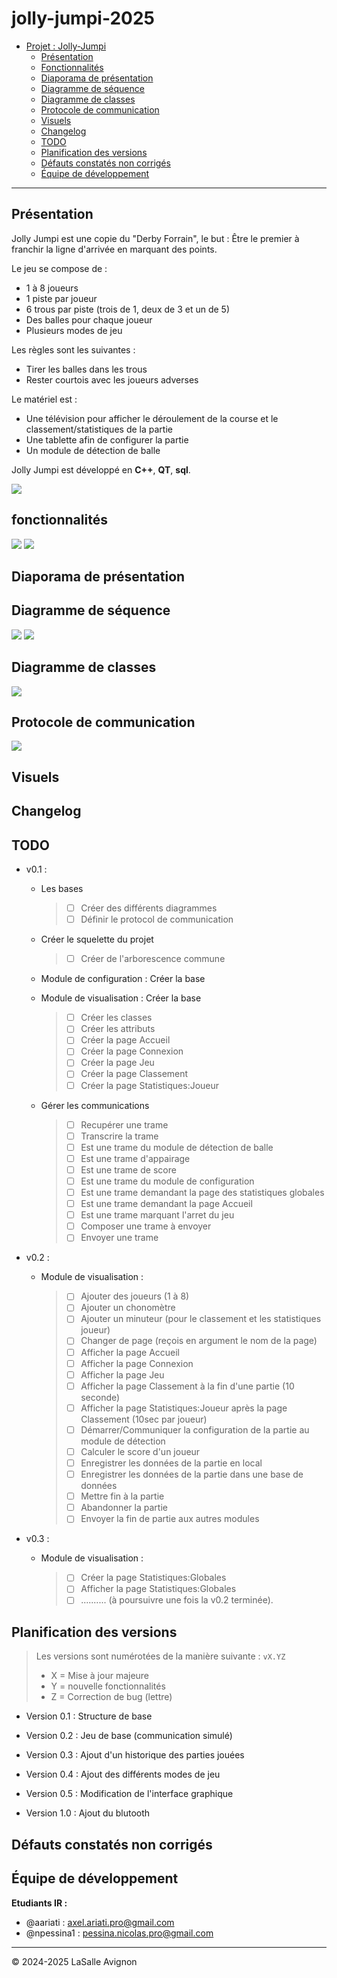 # jolly-jumpi-2025


- [Projet : Jolly-Jumpi](#jolly-jumpi-2025)
  - [Présentation](#présentation)
  - [Fonctionnalités](#fonctionnalités)
  - [Diaporama de présentation](#diaporama-de-présentation)
  - [Diagramme de séquence](#diagramme-de-séquence)
  - [Diagramme de classes](#diagramme-de-classes)
  - [Protocole de communication](#Protocole-de-communication)
  - [Visuels](#visuels)
  - [Changelog](#changelog)
  - [TODO](#todo)
  - [Planification des versions](#planification-des-versions)
  - [Défauts constatés non corrigés](#défauts-constatés-non-corrigés)
  - [Équipe de développement](#équipe-de-développement)

---


## Présentation

Jolly Jumpi est une copie du "Derby Forrain", le but : Être le premier à franchir la ligne d'arrivée en marquant des points.

Le jeu se compose de :

- 1 à 8 joueurs
- 1 piste par joueur
- 6 trous par piste (trois de 1, deux de 3 et un de 5)
- Des balles pour chaque joueur
- Plusieurs modes de jeu

Les règles sont les suivantes :

- Tirer les balles dans les trous
- Rester courtois avec les joueurs adverses

Le matériel est :

- Une télévision pour afficher le déroulement de la course et le classement/statistiques de la partie
- Une tablette afin de configurer la partie
- Un module de détection de balle

Jolly Jumpi est développé en **C++**, **QT**, **sql**.

![](./images/Readme/compositionSysteme.webp)

## fonctionnalités

![](./images/Readme/DiagrammeSysml-moduleVisualisation.webp)
![](./images/Readme/DiagrammeSysml-moduleConfiguration.webp)

## Diaporama de présentation



## Diagramme de séquence

![](./images/Readme/DiagrammeDeSequence-Lancer.webp)
![](./images/Readme/DiagrammeDeSequence-Statistiques.webp)

## Diagramme de classes

![](./images/Readme/diagrammeDeClasse.webp)

## Protocole de communication

![](./images/Readme/ProtocolCommunication.webp)

## Visuels



## Changelog



## TODO

- v0.1 :

  - Les bases

    > - [ ] Créer des différents diagrammes
    > - [ ] Définir le protocol de communication

  - Créer le squelette du projet

    > - [ ] Créer de l'arborescence commune

  - Module de configuration : Créer la base

 

  - Module de visualisation : Créer la base

    > - [ ] Créer les classes
    > - [ ] Créer les attributs
    > - [ ] Créer la page Accueil
    > - [ ] Créer la page Connexion
    > - [ ] Créer la page Jeu
    > - [ ] Créer la page Classement
    > - [ ] Créer la page Statistiques:Joueur
  
  - Gérer les communications

    > - [ ] Recupérer une trame
    > - [ ] Transcrire la trame
    > - [ ] Est une trame du module de détection de balle
    > - [ ] Est une trame d'appairage
    > - [ ] Est une trame de score
    > - [ ] Est une trame du module de configuration
    > - [ ] Est une trame demandant la page des statistiques globales
    > - [ ] Est une trame demandant la page Accueil
    > - [ ] Est une trame marquant l'arret du jeu
    > - [ ] Composer une trame à envoyer
    > - [ ] Envoyer une trame

- v0.2 :

  - Module de visualisation : 

    > - [ ] Ajouter des joueurs (1 à 8)
    > - [ ] Ajouter un chonomètre
    > - [ ] Ajouter un minuteur (pour le classement et les statistiques joueur)
    > - [ ] Changer de page (reçois en argument le nom de la page)
    > - [ ] Afficher la page Accueil
    > - [ ] Afficher la page Connexion
    > - [ ] Afficher la page Jeu
    > - [ ] Afficher la page Classement à la fin d'une partie (10 seconde)
    > - [ ] Afficher la page Statistiques:Joueur après la page Classement (10sec par joueur)
    > - [ ] Démarrer/Communiquer la configuration de la partie au module de détection
    > - [ ] Calculer le score d'un joueur
    > - [ ] Enregistrer les données de la partie en local
    > - [ ] Enregistrer les données de la partie dans une base de données
    > - [ ] Mettre fin à la partie
    > - [ ] Abandonner la partie
    > - [ ] Envoyer la fin de partie aux autres modules

- v0.3 :

  - Module de visualisation : 

    > - [ ] Créer la page Statistiques:Globales
    > - [ ] Afficher la page Statistiques:Globales
    > - [ ] .......... (à poursuivre une fois la v0.2 terminée).

## Planification des versions

> Les versions sont numérotées de la manière suivante : `vX.YZ`
>
> - X = Mise à jour majeure
> - Y = nouvelle fonctionnalités
> - Z = Correction de bug (lettre)

- Version 0.1 : Structure de base

- Version 0.2 : Jeu de base (communication simulé)

- Version 0.3 : Ajout d'un historique des parties jouées

- Version 0.4 : Ajout des différents modes de jeu

- Version 0.5 : Modification de l'interface graphique

- Version 1.0 : Ajout du blutooth

## Défauts constatés non corrigés



## Équipe de développement

**Etudiants IR :**
- @aariati : axel.ariati.pro@gmail.com
- @npessina1 : pessina.nicolas.pro@gmail.com

---

&copy; 2024-2025 LaSalle Avignon